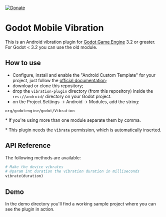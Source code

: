 [![Donate](https://img.shields.io/badge/Donate-PayPal-green.svg)](https://www.paypal.com/cgi-bin/webscr?cmd=_donations&business=3MJE3M4FMJYGN&lc=BR&item_name=Shin%2dNiL%27s%20Github&item_number=Github&currency_code=USD&bn=PP%2dDonationsBF%3abtn_donate_SM%2egif%3aNonHosted)

Godot Mobile Vibration 
==========
This is an Android vibration plugin for [Godot Game Engine](https://godotengine.org/) 3.2 or greater. For Godot < 3.2 you can use the old module.


How to use
----------

- Configure, install  and enable the "Android Custom Template" for your project, just follow the [official documentation](https://docs.godotengine.org/en/latest/getting_started/workflow/export/android_custom_build.html);
- download or clone this repository;
- drop the ```vibration-plugin``` directory (from this repository) inside the ```res://android/``` directory on your Godot project.		
- on the Project Settings -> Android -> Modules, add the string:

```
org/godotengine/godot/Vibration
```
\* If you're using more than one module separate them by comma.

\* This plugin needs the ```Vibrate``` permission, which is automatically inserted.

API Reference
-------------

The following methods are available:
```python
# Make the device vibrates
# @param int duration the vibration duration in milliseconds
vibrate(duration)

```

Demo
-------------
In the demo directory you'll find a working sample project where you can see the plugin in action.


